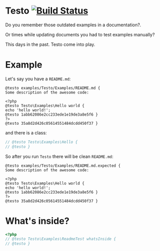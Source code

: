 Testo [![Build Status](https://secure.travis-ci.org/formapro/testo.png?branch=master)](http://travis-ci.org/formapro/testo)
=====

Do you remember those outdated examples in a documentation?.
 
Or times while updating documents you had to test examples manually? 

This days in the past. Testo come into play.

Example 
=======

Let's say you have a `README.md`:

```
@testo examples/Testo/Examples/README.md {
Some description of the awesome code:

<?php
@testo Testo\Examples\Hello world {
echo 'hello world!';
@testo 1abb62086e2cc233ede1e19de3a8e5f6 }
?>
@testo 35a8d2d426c05614551484dcdd450f37 }
```

and there is a class: 

```php
// @testo Testo\Examples\Hello {
// @testo }
```

So after you run `Testo` there will be clean `README.md`:

```
@testo examples/Testo/Examples/README.md.expected {
Some description of the awesome code:

<?php
@testo Testo\Examples\Hello world {
echo 'hello world!';
@testo 1abb62086e2cc233ede1e19de3a8e5f6 }
?>
@testo 35a8d2d426c05614551484dcdd450f37 }
```

What's inside?
==============

```php
<?php
// @testo Testo\Examples\ReadmeTest whatsInside {
// @testo }
```